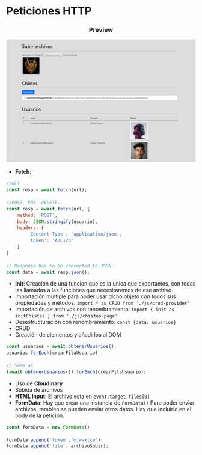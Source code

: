 # Peticiones HTTP

<h3 align="center">Preview</h3>
<p align="center">
  <img src="https://github.com/alesyt0h/javascript-http/blob/main/Preview%20Peticiones.jpg?raw=true" style="width:630px" alt="Peticiones HTTP - Preview"/>
</p>

* **Fetch**:
```javascript
//GET
const resp = await fetch(url);

//POST, PUT, DELETE.. 
const resp = await fetch(url, {
    method: 'POST',
    body: JSON.stringify(usuario),
    headers: {
        'Content-Type': 'application/json',
        'token': 'ABC123'
    }
}

// Response has to be converted to JSON
const data = await resp.json();
```
* **Init**: Creación de una funcion que es la unica que exportamos, con todas las llamadas a las funciones que necesitaremos de ese archivo.
* Importación multiple para poder usar dicho objeto con todos sus propiedades y métodos: `import * as CRUD from './js/crud-provider'`
* Importación de archivos con renombramiento: `import { init as initChistes } from './js/chistes-page'`
* Desestructuración con renombramiento: `const {data: usuarios}`
* CRUD
* Creación de elementos y añadirlos al DOM
```javascript
const usuarios = await obtenerUsuarios();
usuarios.forEach(crearFilaUsuario)

// Same as 
(await obtenerUsuarios()).forEach(crearFilaUsuario);
```
* Uso de **Cloudinary**
* Subida de archivos
* **HTML Input**: El archivo esta en `event.target.files[0]`
* **FormData**: Hay que crear una instancia de `FormData()` Para poder enviar archivos, también se pueden enviar otros datos. Hay que incluirlo en el body de la petición.
```javascript
const formData = new FormData();

formData.append('token','mjwwxtce');
formData.append('file', archivoSubir);
```
